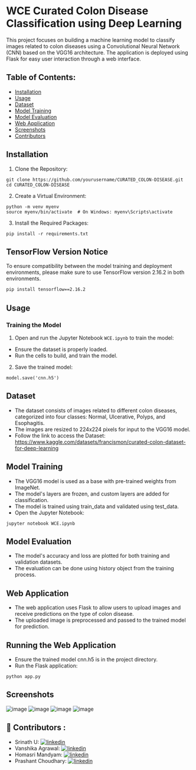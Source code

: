 
# WCE Curated Colon Disease Classification using Deep Learning

This project focuses on building a machine learning model to classify images related to colon diseases using a Convolutional Neural Network (CNN) based on the VGG16 architecture. The application is deployed using Flask for easy user interaction through a web interface.

## Table of Contents:
- [Installation](#installation)
- [Usage](#usage)
- [Dataset](#dataset)
- [Model Training](#model-training)
- [Model Evaluation](#model-evaluation)
- [Web Application](#web-application)
- [Screenshots](#screenshots)
- [Contributors](#contributors)

## Installation

1. Clone the Repository:
```
git clone https://github.com/yourusername/CURATED_COLON-DISEASE.git
cd CURATED_COLON-DISEASE
```
2. Create a Virtual Environment:
```
python -m venv myenv
source myenv/bin/activate  # On Windows: myenv\Scripts\activate
```

3. Install the Required Packages:
```
pip install -r requirements.txt
```
## TensorFlow Version Notice

To ensure compatibility between the model training and deployment environments, please make sure to use TensorFlow version 2.16.2 in both environments.

```bash
pip install tensorflow==2.16.2
```

## Usage
### Training the Model
1. Open and run the Jupyter Notebook `WCE.ipynb` to train the model:
- Ensure the dataset is properly loaded.
- Run the cells to build, and train the model.
2. Save the trained model:
```
model.save('cnn.h5')
```
## Dataset
- The dataset consists of images related to different colon diseases, categorized into four classes: Normal, Ulcerative, Polyps, and Esophagitis.
- The images are resized to 224x224 pixels for input to the VGG16 model.
- Follow the link to access the Dataset: https://www.kaggle.com/datasets/francismon/curated-colon-dataset-for-deep-learning

## Model Training
- The VGG16 model is used as a base with pre-trained weights from ImageNet.
- The model's layers are frozen, and custom layers are added for classification.
- The model is trained using train_data and validated using test_data.
- Open the Jupyter Notebook: 
```
jupyter notebook WCE.ipynb
```

## Model Evaluation
- The model's accuracy and loss are plotted for both training and validation datasets.
- The evaluation can be done using history object from the training process.

## Web Application
- The web application uses Flask to allow users to upload images and receive predictions on the type of colon disease.
- The uploaded image is preprocessed and passed to the trained model for prediction.

## Running the Web Application
- Ensure the trained model cnn.h5 is in the project directory.
- Run the Flask application:
```
python app.py
```

## Screenshots
![image](https://github.com/user-attachments/assets/dd2a0701-4a95-43c5-ab2a-0a5444694fc3)
![image](https://github.com/user-attachments/assets/612b036b-5384-4dad-80fa-d02db21889ad)
![image](https://github.com/user-attachments/assets/3e14cd75-b095-40b0-800f-a1bcaa8d26d1)
![image](https://github.com/user-attachments/assets/656c5bad-e7ab-447e-b379-cf1e80ccde03)

## 🔗 Contributors :
- Srinath U:  [![linkedin](https://img.shields.io/badge/linkedin-0A66C2?style=for-the-badge&logo=linkedin&logoColor=white)](https://www.linkedin.com/in/srinath-u-26ba0b226)
- Vanshika Agrawal:  [![linkedin](https://img.shields.io/badge/linkedin-0A66C2?style=for-the-badge&logo=linkedin&logoColor=white)](https://www.linkedin.com/in/vanshika-agrawal-908b3b2aa)
- Homasri Mandyam: [![linkedin](https://img.shields.io/badge/linkedin-0A66C2?style=for-the-badge&logo=linkedin&logoColor=white)](https://www.linkedin.com/in/homasri-mandyam-2a804a314)
- Prashant Choudhary:  [![linkedin](https://img.shields.io/badge/linkedin-0A66C2?style=for-the-badge&logo=linkedin&logoColor=white)](https://www.linkedin.com/in/prashant-choudhary-b05a15265)


